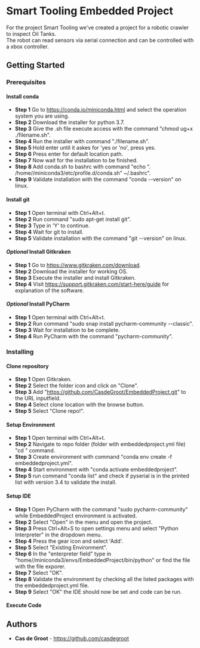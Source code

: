 # Smart Tooling Embedded Project

For the project Smart Tooling we've created a project for a robotic crawler to inspect Oil Tanks.  
The robot can read sensors via serial connection and can be controlled with a xbox controller.  

## Getting Started

### Prerequisites

#### Install conda
* **Step 1** Go to https://conda.io/miniconda.html and select the operation system you are using.
* **Step 2** Download the installer for python 3.7. 
* **Step 3** Give the .sh file execute access with the command "chmod ug+x ./filename.sh".
* **Step 4** Run the installer with command "./filename.sh".
* **Step 5** Hold enter until it askes for 'yes or 'no', press yes.
* **Step 6** Press enter for default location path.
* **Step 7** Now wait for the installation to be finished.
* **Step 8** Add conda.sh to bashrc with command "echo ". /home/<username>/miniconda3/etc/profile.d/conda.sh" ~/.bashrc".
* **Step 9** Validate installation with the command "conda --version" on linux.

#### Install git
* **Step 1** Open terminal with Ctrl+Alt+t.
* **Step 2** Run command "sudo apt-get install git".
* **Step 3** Type in 'Y' to continue.
* **Step 4** Wait for git to install.
* **Step 5** Validate installation with the command "git --version" on linux.

#### *Optional* Install Gitkraken
* **Step 1** Go to https://www.gitkraken.com/download.
* **Step 2** Download the installer for working OS.
* **Step 3** Execute the installer and install Gitkraken.
* **Step 4** Visit https://support.gitkraken.com/start-here/guide for explanation of the software.

#### *Optional* Install PyCharm
* **Step 1** Open terminal with Ctrl+Alt+t.
* **Step 2** Run command "sudo snap install pycharm-community --classic".
* **Step 3** Wait for installation to be complete.
* **Step 4** Run PyCharm with the command "pycharm-community".

### Installing

#### Clone repository
* **Step 1** Open Gitkraken.
* **Step 2** Select the folder icon and click on "Clone".
* **Step 3** Add "https://github.com/CasdeGroot/EmbeddedProject.git" to the URL inputfield.
* **Step 4** Select clone location with the browse button.
* **Step 5** Select "Clone repo!".

#### Setup Environment
* **Step 1** Open terminal with Ctrl+Alt+t.
* **Step 2** Navigate to repo folder (folder with embeddedproject.yml file) "cd <path>" command.
* **Step 3** Create environment with command "conda env create -f embeddedproject.yml".
* **Step 4** Start environment with "conda activate embeddedproject".
* **Step 5** run command "conda list" and check if pyserial is in the printed list with version 3.4 to validate the install.

#### Setup IDE
* **Step 1** Open PyCharm with the command "sudo pycharm-community" while EmbeddedProject environment is activated.
* **Step 2** Select "Open" in the menu and open the project.
* **Step 3** Press Ctrl+Alt+S to open settings menu and select "Python Interpreter" in the dropdown menu.
* **Step 4** Press the gear icon and select 'Add'.
* **Step 5** Select "Existing Environment".
* **Step 6** In the "enterpreter field" type in "home/<username>/miniconda3/envs/EmbeddedProject/bin/python" or find the file with the file exporer.
* **Step 7** Select "OK".
* **Step 8** Validate the environment by checking all the listed packages with the embeddedproject.yml file.
* **Step 9** Select "OK" the IDE should now be set and code can be run.

#### Execute Code


## Authors

* **Cas de Groot** - https://github.com/casdegroot
